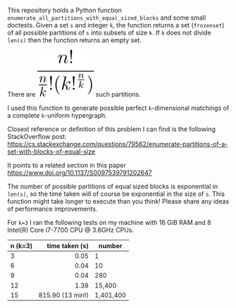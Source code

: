 This repository holds a Python function `enumerate_all_partitions_with_equal_sized_blocks` and some small doctests.
Given a set `s` and integer `k`, the function returns a set (`frozenset`) of all possible partitions of `s` into subsets of size `k`. If `k` does not divide `len(s)` then the function returns an empty set.

There are ![n! / ((n/k)! * ((math.factorial(k)) ** (n/k)))](number_of_partitions_latex.svg) such partitions.

I used this function to generate possible perfect `k`-dimensional matchings of a complete `k`-uniform hypergraph.

Closest reference or definition of this problem I can find is the following StackOverflow post:
    https://cs.stackexchange.com/questions/79562/enumerate-partitions-of-a-set-with-blocks-of-equal-size

It points to a related section in this paper https://www.doi.org/10.1137/S0097539791202647

The number of possible partitions of equal sized blocks is exponential in `len(s)`, so the time taken will of course be exponential in the size of `s`. This function might take longer to execute than you think! Please share any ideas of performance improvements.

For `k=3` I ran the following tests on my machine with 16 GiB RAM and 8 Intel(R) Core i7-7700 CPU @ 3.6GHz CPUs. 

| n (k=3)       | time taken (s)  | number |
| ------------- | -----:| ----- |
| 3   | 0.05 | 1
| 6  | 0.04 | 10
| 9 | 0.04 | 280
| 12 | 1.38 | 15,400
| 15 | 815.90 (13 min!) | 1,401,400
